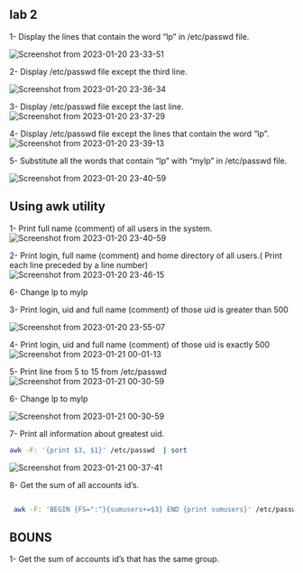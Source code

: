 ## lab 2


1- 	Display the lines that contain the word “lp” in /etc/passwd file.

![Screenshot from 2023-01-20 23-33-51](https://user-images.githubusercontent.com/52299389/213809403-b7f05e8e-2514-4275-be4c-1164824eee10.png)

2- Display /etc/passwd file except the third line.


![Screenshot from 2023-01-20 23-36-34](https://user-images.githubusercontent.com/52299389/213809757-ec9f207f-4ee5-49ac-8e0f-959fa1ed6787.png)



3-	Display /etc/passwd file except the last line.
![Screenshot from 2023-01-20 23-37-29](https://user-images.githubusercontent.com/52299389/213809811-a81ca7b4-7465-42d0-9936-93e1ebd16a17.png)


4-	Display /etc/passwd file except the lines that contain the word “lp”.
![Screenshot from 2023-01-20 23-39-13](https://user-images.githubusercontent.com/52299389/213809941-169ff298-487b-47f5-9eef-4870b5393086.png)


5- Substitute all the words that contain “lp” with “mylp” in /etc/passwd file.

![Screenshot from 2023-01-20 23-40-59](https://user-images.githubusercontent.com/52299389/213810190-ba31666e-ce5f-404a-b48b-19b61b524533.png)


## Using awk utility
1-	Print full name (comment) of all users in the system.
![Screenshot from 2023-01-20 23-40-59](https://user-images.githubusercontent.com/52299389/213811139-e7785664-8184-456e-8fa2-2fafd43d3c44.png)


2- 	Print login, full name (comment) and home directory of all users.( Print each line preceded by a line number)
![Screenshot from 2023-01-20 23-46-15](https://user-images.githubusercontent.com/52299389/213811115-16519a30-fbfb-4450-8144-c55df7013155.png)


6-	Change lp to mylp


3-	Print login, uid and full name (comment) of those uid is greater than 500

![Screenshot from 2023-01-20 23-55-07](https://user-images.githubusercontent.com/52299389/213812306-903808b1-f23f-4557-aade-7b99d18f723d.png)

4- Print login, uid and full name (comment) of those uid is exactly 500
![Screenshot from 2023-01-21 00-01-13](https://user-images.githubusercontent.com/52299389/213813071-0875804c-a3bb-4b74-a2ca-81157fa28832.png)


5- Print line from 5 to 15 from /etc/passwd
![Screenshot from 2023-01-21 00-30-59](https://user-images.githubusercontent.com/52299389/213818530-e5c01f79-863f-4066-9b3c-bf5b1d6ffbcb.png)

6-	Change lp to mylp


![Screenshot from 2023-01-21 00-30-59](https://user-images.githubusercontent.com/52299389/213818826-de1fb5c4-bdc4-40ae-bf20-15dcc3045440.png)

7-	Print all information about greatest uid.
```sh
awk -F: '{print $3, $1}' /etc/passwd  | sort 
```

![Screenshot from 2023-01-21 00-37-41](https://user-images.githubusercontent.com/52299389/213818582-fbd228bb-951f-45d5-b3f4-4a3fc0a32fa9.png)



8- Get the sum of all accounts id’s.


```sh

 awk -F: 'BEGIN {FS=":"}{sumusers+=$3} END {print sumusers}' /etc/passwd

```


## BOUNS 

1- Get the sum of accounts id’s that has the same group.
